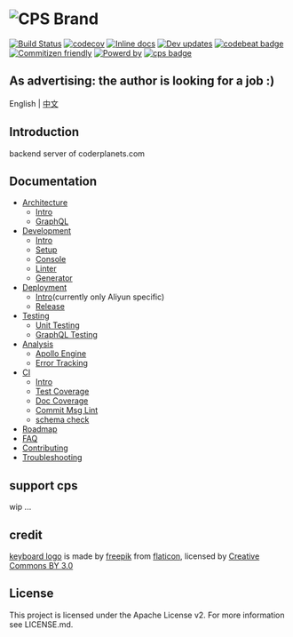 
![CPS Brand](https://github.com/mydearxym/mastani_server/blob/dev/docs/snapshots/cps_logo_md.png?raw=true)
=========
[![Build Status](https://travis-ci.org/coderplanets/coderplanets_server.svg?branch=dev)](https://travis-ci.org/coderplanets/coderplanets_server)
[![codecov](https://codecov.io/gh/coderplanets/coderplanets_server/branch/dev/graph/badge.svg)](https://codecov.io/gh/coderplanets/coderplanets_server)
[![Inline docs](http://inch-ci.org/github/coderplanets/coderplanets_server.svg)](http://inch-ci.org/github/coderplanets/coderplanets_server)
[![Dev updates](https://badgen.net/badge/Dependabot/enabled/cyan)](https://dependabot.com/elixir.html)
[![codebeat badge](https://codebeat.co/badges/865d4bcd-7e9e-4678-8770-b763de155235)](https://codebeat.co/projects/github-com-coderplanets-coderplanets_server-dev)
[![Commitizen friendly](https://img.shields.io/badge/commitizen-friendly-brightgreen.svg)](https://conventionalcommits.org/)
[![Powerd by](https://badgen.now.sh/badge/mastani/powered/a871c1)](https://github.com/mastani-stack)
[![cps badge](https://badgen.net/badge/join%20community/on%20coderplanets/9cb77b)](https://github.com/coderplanets/coderplanets_server)

## As advertising: the author is looking for a job :)

English | [中文](https://github.com/coderplanets/coderplanets_server/blob/dev/README.zh-CN.md) 

## Introduction

backend server of coderplanets.com

## Documentation

- [Architecture](architecture)
  - [Intro](docs/architecture/intro.md)
  - [GraphQL](docs/architecture/grqphQL.md)
- [Development](development)
  - [Intro](docs/development/intro.md)
  - [Setup](docs/development/setup.md)
  - [Console](docs/development/console.md)
  - [Linter](docs/development/linter.md)
  - [Generator](development/generator.md)
- [Deployment](deployment)
  - [Intro](docs/deployment/intro.md)(currently only Aliyun specific)
  - [Release](docs/deployment/release.md)
- [Testing](testing)
  - [Unit Testing](docs/testing/unit-testing.md)
  - [GraphQL Testing](docs/testing/graphql-testing.md)
- [Analysis](analysis)
  - [Apollo Engine](docs/analysis/apollo-engine.md)
  - [Error Tracking](docs/analysis/error-tracking.md)
- [CI](ci)
  - [Intro](docs/ci/intro.md)
  - [Test Coverage](docs/ci/test-coverage.md)
  - [Doc Coverage](docs/ci/doc-coverage.md)
  - [Commit Msg Lint](docs/ci/commit-msg-lint.md)
  - [schema check](docs/ci/schema-check.md)
- [Roadmap](docs/roadmap.md)
- [FAQ](docs/FAQ.md)
- [Contributing](docs/contributing.md)
- [Troubleshooting](docs/troubleshooting.md)


## support cps
wip ...

## credit 

[keyboard logo](https://www.flaticon.com/free-icon/keyboard_211884#term=keyboard&page=8&position=88) is made by
[freepik](https://www.flaticon.com/authors/freepik) from
[flaticon](https://www.flaticon.com), licensed by [Creative Commons BY 3.0](http://creativecommons.org/licenses/by/3.0)

## License

This project is licensed under the Apache License v2. For more information see LICENSE.md.
